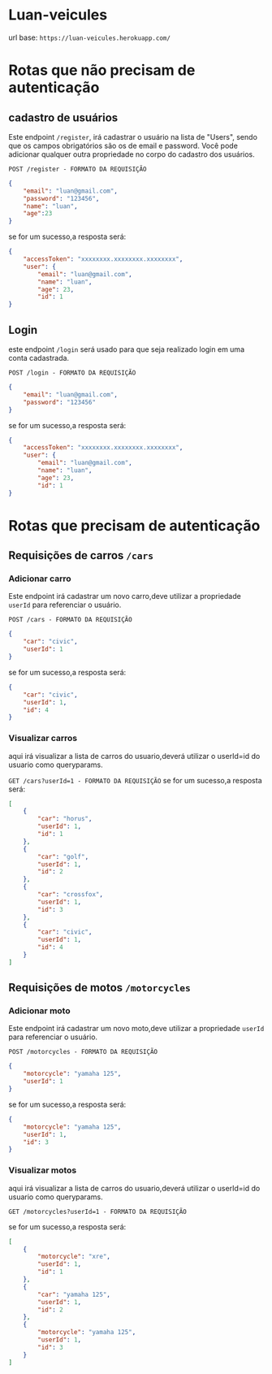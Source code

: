 # Luan-veicules

url base: ``https://luan-veicules.herokuapp.com/``

# Rotas que não precisam de autenticação

## cadastro de usuários

Este endpoint ``/register``, irá cadastrar o usuário na lista de "Users", sendo que os campos obrigatórios são os de email e password. Você pode adicionar qualquer outra propriedade no corpo do cadastro dos usuários.

`POST /register - FORMATO DA REQUISIÇÃO`
```json
{
    "email": "luan@gmail.com",
	"password": "123456",
	"name": "luan",
	"age":23
}
```

se for um sucesso,a resposta será:

```json
{
    "accessToken": "xxxxxxxx.xxxxxxxx.xxxxxxxx",
	"user": {
		"email": "luan@gmail.com",
		"name": "luan",
		"age": 23,
		"id": 1
}
```

## Login

este endpoint ``/login`` será usado para que seja realizado login em uma conta cadastrada.

`POST /login - FORMATO DA REQUISIÇÃO`
```json
{
    "email": "luan@gmail.com",
	"password": "123456"
}
```

se for um sucesso,a resposta será:

```json
{
    "accessToken": "xxxxxxxx.xxxxxxxx.xxxxxxxx",
	"user": {
		"email": "luan@gmail.com",
		"name": "luan",
		"age": 23,
		"id": 1
}
```

# Rotas que precisam de autenticação

## Requisições de carros  ``/cars``

### Adicionar carro

Este endpoint irá cadastrar um novo carro,deve utilizar a propriedade `userId` para referenciar o usuário.

`POST /cars - FORMATO DA REQUISIÇÃO`
```json
{
    "car": "civic",
	"userId": 1
}
```

se for um sucesso,a resposta será:

```json
{
    "car": "civic",
	"userId": 1,
	"id": 4
}
```

### Visualizar carros

aqui irá visualizar a lista de carros do usuario,deverá utilizar o userId=id do usuario como queryparams.

`GET /cars?userId=1 - FORMATO DA REQUISIÇÃO`
se for um sucesso,a resposta será:

```json
[
	{
		"car": "horus",
		"userId": 1,
		"id": 1
	},
	{
		"car": "golf",
		"userId": 1,
		"id": 2
	},
	{
		"car": "crossfox",
		"userId": 1,
		"id": 3
	},
	{
		"car": "civic",
		"userId": 1,
		"id": 4
	}
]
```

## Requisições de motos  ``/motorcycles``

### Adicionar moto

Este endpoint irá cadastrar um novo moto,deve utilizar a propriedade `userId` para referenciar o usuário.

`POST /motorcycles - FORMATO DA REQUISIÇÃO`
```json
{
    "motorcycle": "yamaha 125",
	"userId": 1
}
```

se for um sucesso,a resposta será:

```json
{
    "motorcycle": "yamaha 125",
	"userId": 1,
	"id": 3
}
```

### Visualizar motos

aqui irá visualizar a lista de carros do usuario,deverá utilizar o userId=id do usuario como queryparams.

`GET /motorcycles?userId=1 - FORMATO DA REQUISIÇÃO`

se for um sucesso,a resposta será:

```json
[
	{
		"motorcycle": "xre",
		"userId": 1,
		"id": 1
	},
	{
		"car": "yamaha 125",
		"userId": 1,
		"id": 2
	},
	{
		"motorcycle": "yamaha 125",
		"userId": 1,
		"id": 3
	}
]
```